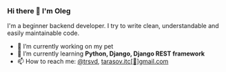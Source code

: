 ### Hi there 👋 I'm Oleg
I'm a beginner backend developer.
I try to write clean, understandable and easily maintainable code.
- 🔭 I’m currently working on my pet
- 🌱 I’m currently learning **Python, Django, Django REST framework**
- 📫 How to reach me: [@trsvd](https://t.me/trsvd), [tarasov.itc[🐶]gmail.com](mailto:tarasov.itc@gmail.com)